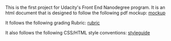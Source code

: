 This is the first project for Udacity's Front End Nanodegree program.
It is an html document that is designed to follow the following pdf mockup:
[mockup](https://d17h27t6h515a5.cloudfront.net/topher/2017/November/5a136147_design-mockup-portfolio/design-mockup-portfolio.pdf)

It follows the following grading Rubric:
[rubric](https://review.udacity.com/#!/rubrics/45/view)

It also follows the following CSS/HTML style conventions:
[styleguide](http://udacity.github.io/frontend-nanodegree-styleguide/)
